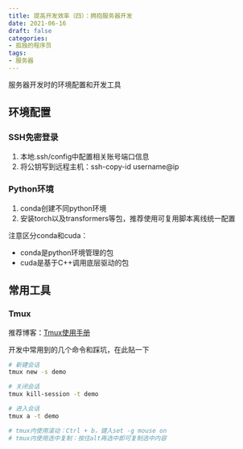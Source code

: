 ```yaml
---
title: 提高开发效率（四）：拥抱服务器开发
date: 2021-06-16
draft: false
categories:
- 孤独的程序员
tags:
- 服务器
---
```


服务器开发时的环境配置和开发工具

<!--more-->

## 环境配置

### SSH免密登录

1. 本地.ssh/config中配置相关账号端口信息
1. 将公钥写到远程主机：ssh-copy-id username@ip

### Python环境

1. conda创建不同python环境
1. 安装torch以及transformers等包，推荐使用可复用脚本离线统一配置

注意区分conda和cuda：

* conda是python环境管理的包
* cuda是基于C++调用底层驱动的包

## 常用工具

### Tmux

推荐博客：[Tmux使用手册][1]

开发中常用到的几个命令和踩坑，在此贴一下

```bash
# 新建会话
tmux new -s demo

# 关闭会话
tmux kill-session -t demo

# 进入会话
tmux a -t demo

# tmux内使用滚动：Ctrl + b，键入set -g mouse on
# tmux内使用选中复制：按住alt再选中即可复制选中内容
```





[1]: http://louiszhai.github.io/2017/09/30/tmux "Tmux"